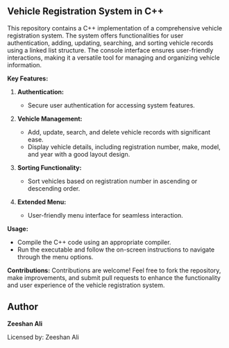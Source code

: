 ## Vehicle Registration System in C++

This repository contains a C++ implementation of a comprehensive vehicle registration system. The system offers functionalities for user authentication, adding, updating, searching, and sorting vehicle records using a linked list structure. The console interface ensures user-friendly interactions, making it a versatile tool for managing and organizing vehicle information.

**Key Features:**
1. **Authentication:**
   - Secure user authentication for accessing system features.

2. **Vehicle Management:**
   - Add, update, search, and delete vehicle records with significant ease.
   - Display vehicle details, including registration number, make, model, and year with a good layout design.

3. **Sorting Functionality:**
   - Sort vehicles based on registration number in ascending or descending order.

4. **Extended Menu:**
   - User-friendly menu interface for seamless interaction.

**Usage:**
- Compile the C++ code using an appropriate compiler.
- Run the executable and follow the on-screen instructions to navigate through the menu options.

**Contributions:**
Contributions are welcome! Feel free to fork the repository, make improvements, and submit pull requests to enhance the functionality and user experience of the vehicle registration system.

## Author
 **Zeeshan Ali** 

Licensed by:
Zeeshan Ali
